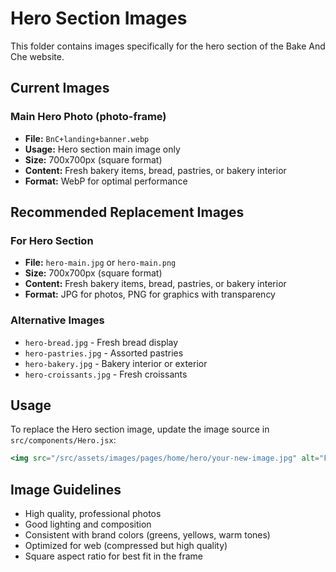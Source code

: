 # Hero Section Images

This folder contains images specifically for the hero section of the Bake And Che website.

## Current Images

### Main Hero Photo (photo-frame)
- **File:** `BnC+landing+banner.webp`
- **Usage:** Hero section main image only
- **Size:** 700x700px (square format)
- **Content:** Fresh bakery items, bread, pastries, or bakery interior
- **Format:** WebP for optimal performance

## Recommended Replacement Images

### For Hero Section
- **File:** `hero-main.jpg` or `hero-main.png`
- **Size:** 700x700px (square format)
- **Content:** Fresh bakery items, bread, pastries, or bakery interior
- **Format:** JPG for photos, PNG for graphics with transparency

### Alternative Images
- `hero-bread.jpg` - Fresh bread display
- `hero-pastries.jpg` - Assorted pastries
- `hero-bakery.jpg` - Bakery interior or exterior
- `hero-croissants.jpg` - Fresh croissants

## Usage

To replace the Hero section image, update the image source in `src/components/Hero.jsx`:
```jsx
<img src="/src/assets/images/pages/home/hero/your-new-image.jpg" alt="Fresh Bakery" />
```

## Image Guidelines
- High quality, professional photos
- Good lighting and composition
- Consistent with brand colors (greens, yellows, warm tones)
- Optimized for web (compressed but high quality)
- Square aspect ratio for best fit in the frame
